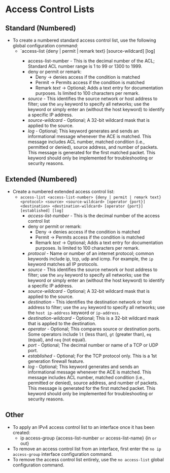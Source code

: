 # Access Control Lists
## Standard (Numbered)
* To create a numbered standard access control list, use the following global configuration command:
  * `access-list <access-list-number> {deny | permit | remark text} <source> [source-wildcard] [log]
    * access-list-number - This is the decimal number of the ACL; Standard ACL number range is 1 to 99 or 1300 to 1999.
    * deny or permit or remark:
      * Deny -> denies access if the condition is matched
      * Permit -> Permits access if the condition is matched
      * Remark *text* -> Optional; Adds a text entry for documentation purposes. Is limited to 100 characters per remark.
    * *source* - This identifies the source network or host address to filter; use the `any` keyword to specify all networks; use the <host ip-address> keyword or simply enter an <ip-address> (without the host keyword) to identify a specific IP address.
    * *source-wildcard* - Optional; A 32-bit wildcard mask that is applied to the source.
    * *log* - Optional; This keyword generates and sends an informational message whenever the ACE is matched. This message includes ACL number, matched condition (i.e., permitted or denied), source address, and number of packets. This message is generated for the first matched packet. This keyword should only be implemented for troubleshooting or security reasons.

## Extended (Numbered)
* Create a numbered extended access control list:
  * `access-list <access-list-number> {deny | permit | remark text} <protocol> <source> <source-wildcard> [operator {port}] <destination> <destination-wildcard> [operator {port}] [established] [log]`
    * *access-list-number* - This is the decimal number of the access control list
    * deny or permit or remark:
      * Deny -> denies access if the condition is matched
      * Permit -> Permits access if the condition is matched
      * Remark *text* -> Optional; Adds a text entry for documentation purposes. Is limited to 100 characters per remark.
    * *protocol* - Name or number of an internet protocol; common keywords include ip, tcp, udp and icmp. For example, the `ip` keyword matches all IP protocols.
    * *source* - This identifies the source network or host address to filter; use the `any` keyword to specify all networks; use the <host ip-address> keyword or simply enter an <ip-address> (without the host keyword) to identify a specific IP address.
    * *source-wildcard* - Optional; A 32-bit wildcard mask that is applied to the source.
    * *destination* - This identifies the destination network or host address to filter; use the `any` keyword to specify all networks; use the `host ip-address` keyword or `ip-address`.
    * *destination-wildcard* - Optional; This is a 32-bit wildcard mask that is applied to the destination.
    * *operator* - Optional; This compares source or destination ports. Some operators include `lt` (less than), `gt` (greater than), `eq` (equal), and `neq` (not equal).
    * *port* - Optional; The decimal number or name of a TCP or UDP port.
    * *established* - Optional; For the TCP protocol only. This is a 1st generation firewall feature.
    * *log* - Optional; This keyword generates and sends an informational message whenever the ACE is matched. This message includes ACL number, matched condition (i.e., permitted or denied), source address, and number of packets. This message is generated for the first matched packet. This keyword should only be implemented for troubleshooting or security reasons.

## Other
* To apply an IPv4 access control list to an interface once it has been created:
  * ip access-group {access-list-number `or` access-list-name} {in `or` out}
*  To remove an access control list from an interface, first enter the `no ip access-group` interface configuration command.
*  To remove the access control list entirely, use the `no access-list` global configuration command.
